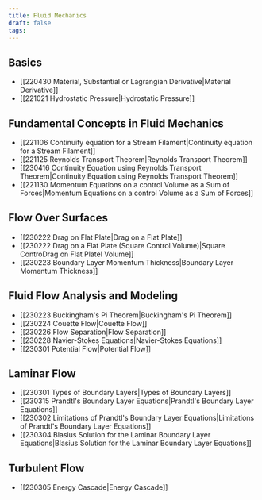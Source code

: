 ```yaml
---
title: Fluid Mechanics
draft: false
tags:
---
```

## Basics
- [[220430 Material, Substantial or Lagrangian Derivative|Material Derivative]]
- [[221021 Hydrostatic Pressure|Hydrostatic Pressure]]
## Fundamental Concepts in Fluid Mechanics
- [[221106 Continuity equation for a Stream Filament|Continuity equation for a Stream Filament]]
- [[221125 Reynolds Transport Theorem|Reynolds Transport Theorem]]
- [[230416 Continuity Equation using Reynolds Transport Theorem|Continuity Equation using Reynolds Transport Theorem]]
- [[221130 Momentum Equations on a control Volume as a Sum of Forces|Momentum Equations on a control Volume as a Sum of Forces]]
## Flow Over Surfaces
- [[230222 Drag on Flat Plate|Drag on a Flat Plate]]
- [[230222 Drag on a Flat Plate (Square Control Volume)|Square ControDrag on Flat Platel Volume]]
- [[230223 Boundary Layer Momentum Thickness|Boundary Layer Momentum Thickness]]
## Fluid Flow Analysis and Modeling
- [[230223 Buckingham's Pi Theorem|Buckingham's Pi Theorem]]
- [[230224 Couette Flow|Couette Flow]]
- [[230226 Flow Separation|Flow Separation]]
- [[230228 Navier-Stokes Equations|Navier-Stokes Equations]]
- [[230301 Potential Flow|Potential Flow]]
## Laminar Flow
- [[230301 Types of Boundary Layers|Types of Boundary Layers]]
- [[230315 Prandtl's Boundary Layer Equations|Prandtl's Boundary Layer Equations]]
- [[230302 Limitations of Prandtl's Boundary Layer Equations|Limitations of Prandtl's Boundary Layer Equations]]
- [[230304 Blasius Solution for the Laminar Boundary Layer Equations|Blasius Solution for the Laminar Boundary Layer Equations]]
## Turbulent Flow
- [[230305 Energy Cascade|Energy Cascade]]



